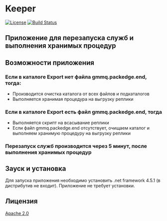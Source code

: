 # Keeper

[![License](https://img.shields.io/badge/License-Apache%202.0-blue.svg)](https://opensource.org/licenses/Apache-2.0)
[![Build Status](https://travis-ci.org/shimanov/Keeper.svg?branch=master)](https://travis-ci.org/shimanov/Keeper)

## Приложение для перезапуска служб и выполнения хранимых процедур

Возможности приложения
-----------------------
### Если в каталоге Export нет файла gmmq.packedge.end, тогда:
* Производится очистка каталога от всех файлов и подкаталогов
* Выполняется хранимая процедура на выгрузку реплики

### Если в каталоге Export есть файл gmmq.packedge.end, тогда
* Выполняется скрипт на всасывание реплики
* Если файл gmmq.packedge.end отсутствует, очищаем каталог 
         и выполняем хранимую процедуру на выгрузку реплики
         
### Перезапуск служб производится через 5 минут, после выполнения хранимых процедур


Зауск и установка
-----------------------
Для запуска приложения необходимо установить .net framework 4.5.1 (в дистрибутив не входит).
Приложение не требует установки.

Лицензия
-----------------------
[Apache 2.0](https://opensource.org/licenses/Apache-2.0)
